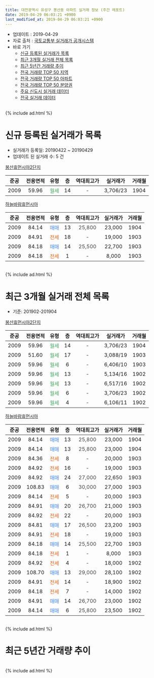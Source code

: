 ```yaml
---
title: 대전광역시 유성구 봉산동 아파트 실거래 정보 (주간 레포트)
date: 2019-04-29 06:03:21 +0900
last_modified_at: 2019-04-29 06:03:21 +0900
---
```


* 업데이트 : 2019-04-29
* 자료 출처 : [국토교통부 실거래가 공개시스템](http://rt.molit.go.kr)
* 바로 가기
    * [신규 등록된 실거래가 목록](#신규-등록된-실거래가-목록)
    * [최근 3개월 실거래 전체 목록](#최근-3개월-실거래-전체-목록)
    * [최근 5년간 거래량 추이](#최근-5년간-거래량-추이)
    * [전국 거래량 TOP 50 지역](https://inasie.github.io/apt-trade-info/최근-3개월-전국에서-가장-거래가-많이-발생한-지역)
    * [전국 거래량 TOP 50 아파트](https://inasie.github.io/apt-trade-info/최근-3개월-전국에서-가장-거래가-많이-발생한-아파트)
    * [전국 거래량 TOP 50 분양권](https://inasie.github.io/apt-trade-info/최근-3개월-전국에서-가장-거래가-많이-발생한-분양권)
    * [주요 신도시 실거래 데이터](https://inasie.github.io/apt-trade-info/주요-신도시)
    * [전국 실거래 데이터](https://inasie.github.io/apt-trade-info/전국)
<br>
{% include ad.html %}
<br>

# 신규 등록된 실거래가 목록
* 실거래가 등록일: 20190422 ~ 20190429
* 업데이트 된 실거래 수: 5 건


[봉산휴먼시아2단지](https://search.naver.com/search.naver?query=%EB%8C%80%EC%A0%84%EA%B4%91%EC%97%AD%EC%8B%9C+%EC%9C%A0%EC%84%B1%EA%B5%AC+%EB%B4%89%EC%82%B0%EB%8F%99+%EB%B4%89%EC%82%B0%ED%9C%B4%EB%A8%BC%EC%8B%9C%EC%95%842%EB%8B%A8%EC%A7%80)

|준공|전용면적|유형|층|역대최고가|실거래가|거래월|
|:---:|:---:|:---:|:---:|:---:|:---:|:---:|
|2009|59.96|<span style="color:#34a853">월세</span>|14|<span style="color:#444444">-</span>|3,706/23|1904|

[하늘바람휴먼시아](https://search.naver.com/search.naver?query=%EB%8C%80%EC%A0%84%EA%B4%91%EC%97%AD%EC%8B%9C+%EC%9C%A0%EC%84%B1%EA%B5%AC+%EB%B4%89%EC%82%B0%EB%8F%99+%ED%95%98%EB%8A%98%EB%B0%94%EB%9E%8C%ED%9C%B4%EB%A8%BC%EC%8B%9C%EC%95%84)

|준공|전용면적|유형|층|역대최고가|실거래가|거래월|
|:---:|:---:|:---:|:---:|:---:|:---:|:---:|
|2009|84.14|<span style="color:#4285f3">매매</span>|13|<span style="color:#444444">25,800</span>|23,000|1904|
|2009|84.91|<span style="color:#ff5a00">전세</span>|18|<span style="color:#444444">-</span>|19,000|1903|
|2009|84.18|<span style="color:#4285f3">매매</span>|14|<span style="color:#444444">25,500</span>|22,700|1903|
|2009|84.18|<span style="color:#ff5a00">전세</span>|1|<span style="color:#444444">-</span>|8,000|1903|


<br>
{% include ad.html %}
<br>

# 최근 3개월 실거래 전체 목록
* 기준: 201902-201904


[봉산휴먼시아2단지](https://search.naver.com/search.naver?query=%EB%8C%80%EC%A0%84%EA%B4%91%EC%97%AD%EC%8B%9C+%EC%9C%A0%EC%84%B1%EA%B5%AC+%EB%B4%89%EC%82%B0%EB%8F%99+%EB%B4%89%EC%82%B0%ED%9C%B4%EB%A8%BC%EC%8B%9C%EC%95%842%EB%8B%A8%EC%A7%80)

|준공|전용면적|유형|층|역대최고가|실거래가|거래월|
|:---:|:---:|:---:|:---:|:---:|:---:|:---:|
|2009|59.96|<span style="color:#34a853">월세</span>|14|<span style="color:#444444">-</span>|3,706/23|1904|
|2009|51.60|<span style="color:#34a853">월세</span>|17|<span style="color:#444444">-</span>|3,088/19|1903|
|2009|59.96|<span style="color:#34a853">월세</span>|6|<span style="color:#444444">-</span>|6,406/10|1903|
|2009|59.96|<span style="color:#34a853">월세</span>|13|<span style="color:#444444">-</span>|5,134/16|1902|
|2009|59.96|<span style="color:#34a853">월세</span>|13|<span style="color:#444444">-</span>|6,517/16|1902|
|2009|59.96|<span style="color:#34a853">월세</span>|6|<span style="color:#444444">-</span>|3,706/23|1902|
|2009|59.96|<span style="color:#34a853">월세</span>|4|<span style="color:#444444">-</span>|6,106/11|1902|

[하늘바람휴먼시아](https://search.naver.com/search.naver?query=%EB%8C%80%EC%A0%84%EA%B4%91%EC%97%AD%EC%8B%9C+%EC%9C%A0%EC%84%B1%EA%B5%AC+%EB%B4%89%EC%82%B0%EB%8F%99+%ED%95%98%EB%8A%98%EB%B0%94%EB%9E%8C%ED%9C%B4%EB%A8%BC%EC%8B%9C%EC%95%84)

|준공|전용면적|유형|층|역대최고가|실거래가|거래월|
|:---:|:---:|:---:|:---:|:---:|:---:|:---:|
|2009|84.14|<span style="color:#4285f3">매매</span>|13|<span style="color:#444444">25,800</span>|23,000|1904|
|2009|84.14|<span style="color:#4285f3">매매</span>|13|<span style="color:#444444">25,800</span>|23,000|1904|
|2009|84.36|<span style="color:#ff5a00">전세</span>|8|<span style="color:#444444">-</span>|20,000|1903|
|2009|84.92|<span style="color:#ff5a00">전세</span>|16|<span style="color:#444444">-</span>|19,000|1903|
|2009|84.92|<span style="color:#4285f3">매매</span>|24|<span style="color:#444444">27,000</span>|22,650|1903|
|2009|108.83|<span style="color:#4285f3">매매</span>|6|<span style="color:#444444">30,000</span>|27,000|1903|
|2009|84.14|<span style="color:#ff5a00">전세</span>|5|<span style="color:#444444">-</span>|20,000|1903|
|2009|84.91|<span style="color:#4285f3">매매</span>|20|<span style="color:#444444">26,700</span>|21,000|1903|
|2009|84.92|<span style="color:#ff5a00">전세</span>|22|<span style="color:#444444">-</span>|20,000|1903|
|2009|84.81|<span style="color:#4285f3">매매</span>|17|<span style="color:#444444">26,500</span>|23,200|1903|
|2009|84.91|<span style="color:#ff5a00">전세</span>|18|<span style="color:#444444">-</span>|19,000|1903|
|2009|84.18|<span style="color:#4285f3">매매</span>|14|<span style="color:#444444">25,500</span>|22,700|1903|
|2009|84.18|<span style="color:#ff5a00">전세</span>|1|<span style="color:#444444">-</span>|8,000|1903|
|2009|84.92|<span style="color:#ff5a00">전세</span>|4|<span style="color:#444444">-</span>|18,000|1902|
|2009|108.70|<span style="color:#4285f3">매매</span>|13|<span style="color:#444444">29,000</span>|28,100|1902|
|2009|84.91|<span style="color:#ff5a00">전세</span>|14|<span style="color:#444444">-</span>|18,900|1902|
|2009|84.18|<span style="color:#ff5a00">전세</span>|7|<span style="color:#444444">-</span>|14,000|1902|
|2009|84.91|<span style="color:#4285f3">매매</span>|14|<span style="color:#444444">26,700</span>|23,000|1902|
|2009|84.14|<span style="color:#4285f3">매매</span>|6|<span style="color:#444444">25,800</span>|23,500|1902|


<br>
{% include ad.html %}
<br>

# 최근 5년간 거래량 추이


<div style="width:100%;">
    <canvas id="deal_progress" height="200"></canvas>
</div>

<script>
new Chart(document.getElementById("deal_progress"), {
    type: 'line',
    data: {
        labels: ['201404','201405','201406','201407','201408','201409','201410','201411','201412','201501','201502','201503','201504','201505','201506','201507','201508','201509','201510','201511','201512','201601','201602','201603','201604','201605','201606','201607','201608','201609','201610','201611','201612','201701','201702','201703','201704','201705','201706','201707','201708','201709','201710','201711','201712','201801','201802','201803','201804','201805','201806','201807','201808','201809','201810','201811','201812','201901','201902','201903','201904'],
        datasets: [{
            label: '매매',
            pointRadius: 1,
            data: [6, 4, 2, 2, 2, 4, 10, 4, 7, 5, 2, 5, 4, 3, 3, 12, 9, 11, 14, 15, 11, 7, 9, 9, 9, 7, 6, 8, 6, 3, 6, 2, 1, 3, 6, 8, 5, 4, 8, 3, 4, 4, 4, 0, 3, 3, 2, 6, 6, 2, 3, 1, 4, 1, 3, 5, 4, 2, 3, 5, 2],
            borderColor: "rgba(255, 201, 14, 1)",
            backgroundColor: "rgba(255, 201, 14, 0.5)",
            fill: false,
            lineTension: 0
        },{
            label: '전월세',
            pointRadius: 1,
            data: [10, 8, 10, 11, 5, 15, 21, 16, 10, 18, 8, 15, 8, 5, 10, 7, 45, 11, 14, 16, 11, 17, 6, 11, 3, 13, 8, 13, 8, 15, 6, 14, 8, 13, 10, 6, 6, 9, 12, 6, 32, 8, 7, 9, 12, 16, 4, 9, 7, 10, 11, 8, 5, 10, 5, 10, 5, 5, 7, 8, 1],
            borderColor: "rgba(0, 141, 185, 1)",
            backgroundColor: "rgba(0, 141, 185, 0.5)",
            fill: false,
            lineTension: 0
        }
        ]
    },
    options: {
        responsive: true,
        title: {
            display: false
        },
        tooltips: {
            mode: 'index',
            intersect: false
        },
        hover: {
            mode: 'nearest',
            intersect: true
        },
        scales: {
            xAxes: [{
                display: true,
                scaleLabel: {
                    display: true,
                    labelString: '년/월'
                }
            }],
            yAxes: [{
                display: true,
                ticks: {
                    suggestedMin: 0,
                },
                scaleLabel: {
                    display: true,
                    labelString: '실거래 수'
                }
            }]
        }
    }
});

</script>


<br>
{% include ad.html %}
<br>

